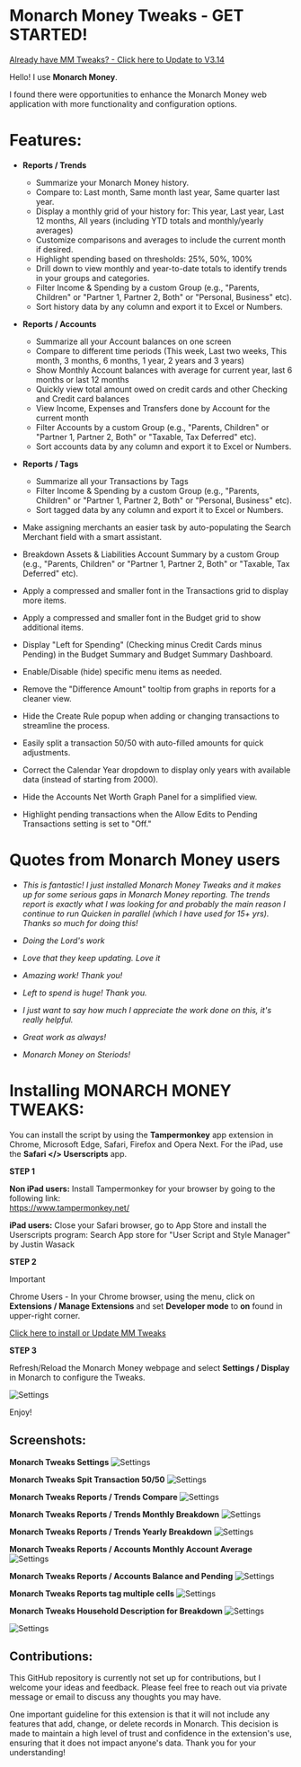 # Monarch Money Tweaks - GET STARTED! 

[Already have MM Tweaks? - Click here to Update to V3.14](https://github.com/RobertParesi/MonarchMoneyTrendReport/raw/refs/heads/main/MonarchMoneyTweaks.user.js) 

Hello!  I use **Monarch Money**.  

I found there were opportunities to enhance the Monarch Money web application with more functionality and configuration options.

# Features:

* **Reports / Trends**
    - Summarize your Monarch Money history.
    - Compare to: Last month, Same month last year, Same quarter last year.
    - Display a monthly grid of your history for: This year, Last year, Last 12 months, All years (including YTD totals and monthly/yearly averages)
    - Customize comparisons and averages to include the current month if desired.
    - Highlight spending based on thresholds: 25%, 50%, 100%
    - Drill down to view monthly and year-to-date totals to identify trends in your groups and categories.
    - Filter Income & Spending by a custom Group (e.g., "Parents, Children" or "Partner 1, Partner 2, Both" or "Personal, Business" etc).
    - Sort history data by any column and export it to Excel or Numbers.

* **Reports / Accounts**
     - Summarize all your Account balances on one screen
     - Compare to different time periods (This week, Last two weeks, This month, 3 months, 6 months, 1 year, 2 years and 3 years)
     - Show Monthly Account balances with average for current year, last 6 months or last 12 months
     - Quickly view total amount owed on credit cards and other Checking and Credit card balances
     - View Income, Expenses and Transfers done by Account for the current month
     - Filter Accounts by a custom Group (e.g., "Parents, Children" or "Partner 1, Partner 2, Both" or "Taxable, Tax Deferred" etc).
     - Sort accounts data by any column and export it to Excel or Numbers.
       
* **Reports / Tags**
     - Summarize all your Transactions by Tags
     - Filter Income & Spending by a custom Group (e.g., "Parents, Children" or "Partner 1, Partner 2, Both" or "Personal, Business" etc).
     - Sort tagged data by any column and export it to Excel or Numbers.        
       
* Make assigning merchants an easier task by auto-populating the Search Merchant field with a smart assistant.
* Breakdown Assets & Liabilities Account Summary by a custom Group (e.g., "Parents, Children" or "Partner 1, Partner 2, Both" or "Taxable, Tax Deferred" etc).
* Apply a compressed and smaller font in the Transactions grid to display more items.
* Apply a compressed and smaller font in the Budget grid to show additional items.
* Display "Left for Spending" (Checking minus Credit Cards minus Pending) in the Budget Summary and Budget Summary Dashboard.
* Enable/Disable (hide) specific menu items as needed.
* Remove the "Difference Amount" tooltip from graphs in reports for a cleaner view.
* Hide the Create Rule popup when adding or changing transactions to streamline the process.
* Easily split a transaction 50/50 with auto-filled amounts for quick adjustments.
* Correct the Calendar Year dropdown to display only years with available data (instead of starting from 2000).
* Hide the Accounts Net Worth Graph Panel for a simplified view.
* Highlight pending transactions when the Allow Edits to Pending Transactions setting is set to "Off."

# Quotes from Monarch Money users  
- _This is fantastic! I just installed Monarch Money Tweaks and it makes up for some serious gaps in Monarch Money reporting. The trends report is exactly what I was looking for and probably the main reason I continue to run Quicken in parallel (which I have used for 15+ yrs). Thanks so much for doing this!_

- _Doing the Lord's work_

- _Love that they keep updating. Love it_

- _Amazing work! Thank you!_

- _Left to spend is huge! Thank you._

- _I just want to say how much I appreciate the work done on this, it's really helpful._

- _Great work as always!_

- _Monarch Money on Steriods!_  


# Installing MONARCH MONEY TWEAKS:

You can install the script by using the **Tampermonkey** app extension in Chrome, Microsoft Edge, Safari, Firefox and Opera Next.  For the iPad, use the **Safari </> Userscripts** app.

**STEP 1**

**Non iPad users:** Install Tampermonkey for your browser by going to the following link:  
https://www.tampermonkey.net/

**iPad users:** Close your Safari browser, go to App Store and install the Userscripts program:
Search App store for "User Script and Style Manager" by Justin Wasack


**STEP 2**

> [!IMPORTANT]
> Chrome Users - In your Chrome browser, using the menu, click on **Extensions / Manage Extensions** and set **Developer mode** to **on** found in upper-right corner. 

[Click here to install or Update MM Tweaks](https://github.com/RobertParesi/MonarchMoneyTrendReport/raw/refs/heads/main/MonarchMoneyTweaks.user.js)

**STEP 3**

Refresh/Reload the Monarch Money webpage and select **Settings / Display** in Monarch to configure the Tweaks.


![Settings](/images/MM_SettingsDeveloper.png)

Enjoy!

## Screenshots:

**Monarch Tweaks Settings**
![Settings](/images/MT_V2_01.png)

**Monarch Tweaks Spit Transaction 50/50**
![Settings](/images/MT_V2_03.png)

**Monarch Tweaks Reports / Trends Compare**
![Settings](/images/MT_V2_04.png)

**Monarch Tweaks Reports / Trends Monthly Breakdown**
![Settings](/images/MT_V2_05.png)

**Monarch Tweaks Reports / Trends Yearly Breakdown**
![Settings](/images/MT_V2_06.png)

**Monarch Tweaks Reports / Accounts Monthly Account Average**
![Settings](/images/MT_V2_07.png)

**Monarch Tweaks Reports / Accounts Balance and Pending**
![Settings](/images/MT_V2_08.png)

**Monarch Tweaks Reports tag multiple cells**
![Settings](/images/MT_V2_09.png)

**Monarch Tweaks Household Description for Breakdown**
![Settings](/images/MT_V2_10.png)

![Settings](/images/MT_V2_11.png)


## Contributions:

This GitHub repository is currently not set up for contributions, but I welcome your ideas and feedback. Please feel free to reach out via private message or email to discuss any thoughts you may have.

One important guideline for this extension is that it will not include any features that add, change, or delete records in Monarch. This decision is made to maintain a high level of trust and confidence in the extension's use, ensuring that it does not impact anyone's data. Thank you for your understanding!

